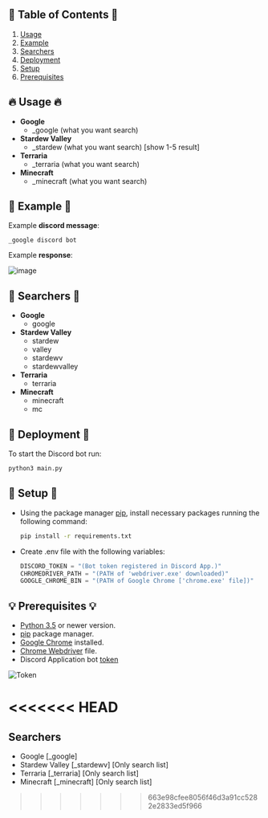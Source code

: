 ## 🧾 Table of Contents 🧾

1. [Usage](#-usage-)
1. [Example](#-example-)
1. [Searchers](#-example-)
1. [Deployment](#-deployment-)
1. [Setup](#-setup-)
1. [Prerequisites](#-prerequisites-)

## 🔥 Usage 🔥
- **Google** 
    - \_google (what you want search)
- **Stardew Valley** 
    - \_stardew (what you want search) [show 1-5 result] 
- **Terraria** 
    - \_terraria (what you want search)
- **Minecraft** 
    - \_minecraft (what you want search)
## 🎈 Example 🎈
Example **discord message**:

```
_google discord bot
```

Example **response**:
    
![image](https://user-images.githubusercontent.com/38699812/87507451-0784d900-c633-11ea-89fa-0def9a651c0b.PNG)

## 🔎 Searchers 🔎
- **Google** 
  - google
- **Stardew Valley** 
  - stardew
  - valley
  - stardewv
  - stardewvalley
- **Terraria** 
  - terraria
- **Minecraft** 
  - minecraft 
  - mc


## 🌟 Deployment 🌟
To start the Discord bot run:
```cmd
python3 main.py
```

## 🔨 Setup 🔨
- Using the package manager [pip](https://pip.pypa.io/en/stable/), install necessary packages running the following command:
    ```cmd
    pip install -r requirements.txt
    ```

- Create .env file with the following variables:
  ```python
  DISCORD_TOKEN = "(Bot token registered in Discord App.)"
  CHROMEDRIVER_PATH = "(PATH of 'webdriver.exe' downloaded)"
  GOOGLE_CHROME_BIN = "(PATH of Google Chrome ['chrome.exe' file])"
    ```

## 💡 Prerequisites 💡
- [Python 3.5](https://www.python.org/downloads/) or newer version.
- [pip](https://pip.pypa.io/en/stable/) package manager.
- [Google Chrome](https://www.google.com/intl/es_mx/chrome/) installed.
- [Chrome Webdriver](https://chromedriver.chromium.org/downloads) file.
- Discord Application bot [token](https://discord.com/developers/applications/)

![Token](https://user-images.githubusercontent.com/38699812/87493279-0e4f2400-c612-11ea-8a63-f19f867f8810.png)

<<<<<<< HEAD
=======
## Searchers
- Google [_google]
- Stardew Valley [_stardewv] [Only search list]
- Terraria [_terraria] [Only search list]
- Minecraft [_minecraft] [Only search list]
>>>>>>> 663e98cfee8056f46d3a91cc5282e2833ed5f966
